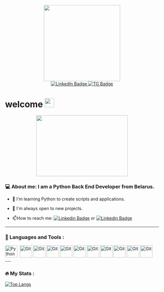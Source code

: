 <!--
**Bylba4kka/Bylba4ka** is a ✨ _special_ ✨ repository because its `README.md` (this file) appears on your GitHub profile.

Here are some ideas to get you started:

- 🔭 I’m currently working on ...
- 🌱 I’m currently learning ...
- 👯 I’m looking to collaborate on ...
- 🤔 I’m looking for help with ...
- 💬 Ask me about ...
- 📫 How to reach me: ...
- 😄 Pronouns: ...
- ⚡ Fun fact: ...
-->
<div id="header" align="center">
  <img src="https://robotdreams.cc/ckeditor/blog/160-7-redaktorov-koda-i-ide-dlya-python/opt/opt-new/new/thonny-min-min.gif" width="250"/>
</div>
<div id="badges" align="center">
  <a href="https://www.linkedin.com/in/%D0%B0%D0%BB%D0%B5%D0%BA%D1%81%D0%B5%D0%B9-%D0%BA%D0%BE%D0%B7%D0%BB%D0%BE%D0%B2%D1%81%D0%BA%D0%B8%D0%B9-067427271/">
  <img src="https://img.shields.io/badge/LinkedIn-blue?style=for-the-badge&logo=linkedin&logoColor=white" alt="LinkedIn Badge"/>
  </a>
  <a href="https://t.me/Bbylba4ka">
    <img src="https://img.shields.io/badge/-telegram-blue?style=flat&logo=telegram&logoColor=white" alt="TG Badge"/>
  </a>
</div>

<h1>
  welcome
  <img src="https://media.giphy.com/media/hvRJCLFzcasrR4ia7z/giphy.gif" width="30px"/>
</h1>
<div align="center">
  <img src="https://media.giphy.com/media/v1.Y2lkPTc5MGI3NjExZGFqZXVtM2ZrMm11NWw2cnlnbG41YW1pNjFyZHUzNm1lOHlodjJpYiZlcD12MV9naWZzX3NlYXJjaCZjdD1n/3oKIPnAiaMCws8nOsE/giphy.gif" width="300" height="200"/>
</div>

### 💻 About me: I am a Python Back End Developer from Belarus.

- 🌱 I'm learning Python to create scripts and applications.

- 👯 I'm always open to new projects.

- 📫How to reach me: [![Linkedin Badge](https://img.shields.io/badge/-linkedin-blue?style=flat&logo=Linkedin&logoColor=white)](https://www.linkedin.com/in/алексей-козловский-067427271)
or [![Linkedin Badge](https://img.shields.io/badge/-telegram-blue?style=flat&logo=telegram&logoColor=white)](https://t.me/Bbylba4ka)
---

### 🔧 Languages and Tools :
<div>
  <img src="https://cdn.jsdelivr.net/gh/devicons/devicon@latest/icons/python/python-original.svg" title="Python" alt="Python" width="40" height="40"/>&nbsp;
  <img src="https://cdn.jsdelivr.net/gh/devicons/devicon@latest/icons/git/git-original-wordmark.svg" title="Git" **alt="Git" width="40" height="40"/>
<img src="https://cdn.jsdelivr.net/gh/devicons/devicon@latest/icons/selenium/selenium-original.svg" title="Git" **alt="Git" width="40" height="40"/>
<img src="https://cdn.jsdelivr.net/gh/devicons/devicon@latest/icons/fastapi/fastapi-original.svg" title="Git" **alt="Git" width="40" height="40"/>
<img src="https://cdn.jsdelivr.net/gh/devicons/devicon@latest/icons/docker/docker-original.svg" title="Git" **alt="Git" width="40" height="40"/>
<img src="https://cdn.jsdelivr.net/gh/devicons/devicon@latest/icons/postgresql/postgresql-original.svg" title="Git" **alt="Git" width="40" height="40"/>
<img src="https://cdn.jsdelivr.net/gh/devicons/devicon@latest/icons/vscode/vscode-original.svg" title="Git" **alt="Git" width="40" height="40"/>
<img src="https://cdn.jsdelivr.net/gh/devicons/devicon@latest/icons/redis/redis-original.svg" title="Git" **alt="Git" width="40" height="40"/>
<img src="https://cdn.jsdelivr.net/gh/devicons/devicon@latest/icons/rabbitmq/rabbitmq-original.svg" title="Git" **alt="Git" width="40" height="40"/>
<img src="https://cdn.jsdelivr.net/gh/devicons/devicon@latest/icons/playwright/playwright-original.svg" title="Git" **alt="Git" width="40" height="40"/>
<img src="https://cdn.jsdelivr.net/gh/devicons/devicon@latest/icons/linux/linux-original.svg" title="Git" **alt="Git" width="40" height="40"/>
</div>
---

### 🔥 My Stats :

  [![Top Langs](https://github-readme-stats.vercel.app/api/top-langs/?username=Bylba4kka&layout=compact&theme=vision-friendly-dark)](https://github.com/anuraghazra/github-readme-stats)


